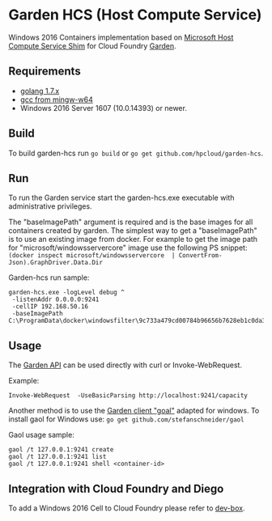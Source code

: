 # Garden HCS (Host Compute Service)

Windows 2016 Containers implementation based on [Microsoft Host Compute Service Shim](https://github.com/Microsoft/hcsshim) for Cloud Foundry [Garden](https://github.com/cloudfoundry/garden).

## Requirements

* [golang 1.7.x](https://golang.org/dl/)
* [gcc from mingw-w64](https://sourceforge.net/projects/mingw-w64)
* Windows 2016 Server 1607 (10.0.14393) or newer.

## Build

To build garden-hcs run `go build` or `go get github.com/hpcloud/garden-hcs`.

## Run

To run the Garden service start the garden-hcs.exe executable with administrative privileges.

The "baseImagePath" argument is required and is the base images for all containers created by garden. The simplest way to get a "baseImagePath" is to use an existing image from docker. For example to get the image path for "microsoft/windowsservercore" image use the following PS snippet:
`(docker inspect microsoft/windowsservercore  | ConvertFrom-Json).GraphDriver.Data.Dir`

Garden-hcs run sample:

```
garden-hcs.exe -logLevel debug ^
 -listenAddr 0.0.0.0:9241
 -cellIP 192.168.50.16
 -baseImagePath C:\ProgramData\docker\windowsfilter\9c733a479cd00784b96656b7628eb1c0da3c96dd4b672dcf2c29f2fc7dc58d8d`
```

## Usage

The [Garden API](https://github.com/cloudfoundry/garden/blob/master/doc/garden-api.md) can be used directly with curl or Invoke-WebRequest.

Example:

`Invoke-WebRequest  -UseBasicParsing http://localhost:9241/capacity`

Another method is to use the [Garden client "goal"](https://github.com/contraband/gaol) adapted for windows. To install gaol for Windows use: `go get github.com/stefanschneider/gaol`

Gaol usage sample:

```
gaol /t 127.0.0.1:9241 create
gaol /t 127.0.0.1:9241 list
gaol /t 127.0.0.1:9241 shell <container-id>
```

## Integration with Cloud Foundry and Diego

To add a Windows 2016 Cell to Cloud Foundry please refer to [dev-box](dev-box).
